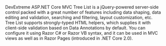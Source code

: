DevExtreme ASP.NET Core MVC Tree List is a jQuery-powered server-side control packed with a great number of features including data shaping, data editing and validation, searching and filtering, layout customization, etc. Tree List supports strongly-typed HTML helpers, which supplies it with client-side validation based on Data Annotations by default. You can configure it using Razor C\# or Razor VB syntax, and it can be used in MVC views as well as in Razor Pages (introduced in .NET Core 2.0).